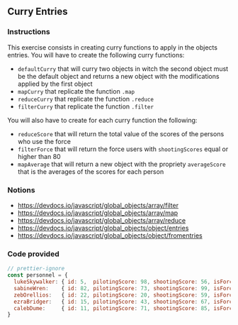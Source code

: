 ## Curry Entries

### Instructions

This exercise consists in creating curry functions to apply in the objects
entries.
You will have to create the following curry functions:

- `defaultCurry` that will curry two objects in witch the second object must
be the default object and returns a new object with the modifications applied
by the first object
- `mapCurry` that replicate the function `.map` 
- `reduceCurry` that replicate the function `.reduce`
- `filterCurry` that replicate the function `.filter`

You will also have to create for each curry function the following:

- `reduceScore` that will return the total value of the scores
  of the persons who use the force
- `filterForce` that will return the force users with `shootingScores`
  equal or higher than 80
- `mapAverage` that will return a new object with the propriety `averageScore`
  that is the averages of the scores for each person


### Notions

- https://devdocs.io/javascript/global_objects/array/filter
- https://devdocs.io/javascript/global_objects/array/map
- https://devdocs.io/javascript/global_objects/array/reduce
- https://devdocs.io/javascript/global_objects/object/entries
- https://devdocs.io/javascript/global_objects/object/fromentries


### Code provided
```js
// prettier-ignore
const personnel = {
  lukeSkywalker: { id: 5,  pilotingScore: 98, shootingScore: 56, isForceUser: true  },
  sabineWren:    { id: 82, pilotingScore: 73, shootingScore: 99, isForceUser: false },
  zebOrellios:   { id: 22, pilotingScore: 20, shootingScore: 59, isForceUser: false },
  ezraBridger:   { id: 15, pilotingScore: 43, shootingScore: 67, isForceUser: true  },
  calebDume:     { id: 11, pilotingScore: 71, shootingScore: 85, isForceUser: true  },
}
```
